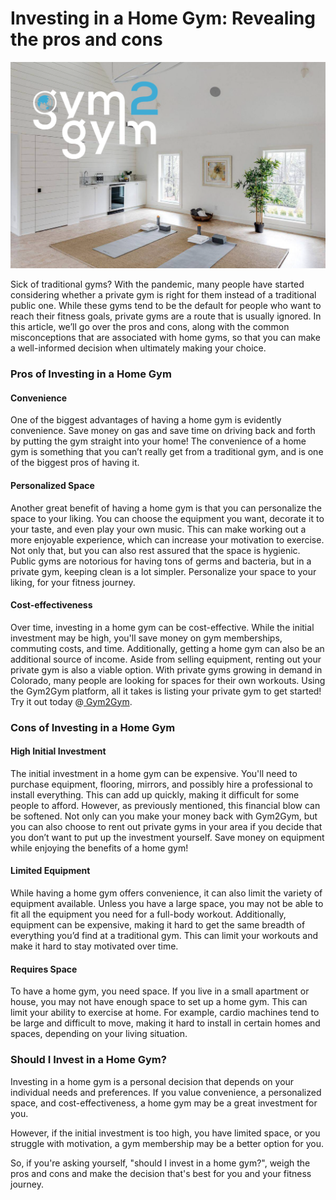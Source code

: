 # Investing in a Home Gym: Revealing the pros and cons

![](.gitbook/assets/0.png)

Sick of traditional gyms? With the pandemic, many people have started considering whether a private gym is right for them instead of a traditional public one. While these gyms tend to be the default for people who want to reach their fitness goals, private gyms are a route that is usually ignored. In this article, we’ll go over the pros and cons, along with the common misconceptions that are associated with home gyms, so that you can make a well-informed decision when ultimately making your choice.

### **Pros of Investing in a Home Gym** <a href="#_3wb290aquaa6" id="_3wb290aquaa6"></a>

#### **Convenience** <a href="#_z8ce59506gfw" id="_z8ce59506gfw"></a>

One of the biggest advantages of having a home gym is evidently convenience. Save money on gas and save time on driving back and forth by putting the gym straight into your home! The convenience of a home gym is something that you can’t really get from a traditional gym, and is one of the biggest pros of having it.

#### **Personalized Space** <a href="#_u1qvcbhs292y" id="_u1qvcbhs292y"></a>

Another great benefit of having a home gym is that you can personalize the space to your liking. You can choose the equipment you want, decorate it to your taste, and even play your own music. This can make working out a more enjoyable experience, which can increase your motivation to exercise. Not only that, but you can also rest assured that the space is hygienic. Public gyms are notorious for having tons of germs and bacteria, but in a private gym, keeping clean is a lot simpler. Personalize your space to your liking, for your fitness journey.

#### **Cost-effectiveness** <a href="#_9pjw44pstv" id="_9pjw44pstv"></a>

Over time, investing in a home gym can be cost-effective. While the initial investment may be high, you'll save money on gym memberships, commuting costs, and time. Additionally, getting a home gym can also be an additional source of income. Aside from selling equipment, renting out your private gym is also a viable option. With private gyms growing in demand in Colorado, many people are looking for spaces for their own workouts. Using the Gym2Gym platform, all it takes is listing your private gym to get started! Try it out today @[ Gym2Gym](http://gym2gym.com/).

### **Cons of Investing in a Home Gym** <a href="#_xuxi4txvdgsw" id="_xuxi4txvdgsw"></a>

#### **High Initial Investment** <a href="#_h450vg2zzwob" id="_h450vg2zzwob"></a>

The initial investment in a home gym can be expensive. You'll need to purchase equipment, flooring, mirrors, and possibly hire a professional to install everything. This can add up quickly, making it difficult for some people to afford. However, as previously mentioned, this financial blow can be softened. Not only can you make your money back with Gym2Gym, but you can also choose to rent out private gyms in your area if you decide that you don’t want to put up the investment yourself. Save money on equipment while enjoying the benefits of a home gym!

#### **Limited Equipment** <a href="#_4lcwub9pibru" id="_4lcwub9pibru"></a>

While having a home gym offers convenience, it can also limit the variety of equipment available. Unless you have a large space, you may not be able to fit all the equipment you need for a full-body workout. Additionally, equipment can be expensive, making it hard to get the same breadth of everything you’d find at a traditional gym. This can limit your workouts and make it hard to stay motivated over time.

#### **Requires Space** <a href="#_e72rn5lhlbv" id="_e72rn5lhlbv"></a>

To have a home gym, you need space. If you live in a small apartment or house, you may not have enough space to set up a home gym. This can limit your ability to exercise at home. For example, cardio machines tend to be large and difficult to move, making it hard to install in certain homes and spaces, depending on your living situation.

### **Should I Invest in a Home Gym?** <a href="#_mkhxvye0o8h4" id="_mkhxvye0o8h4"></a>

Investing in a home gym is a personal decision that depends on your individual needs and preferences. If you value convenience, a personalized space, and cost-effectiveness, a home gym may be a great investment for you.

However, if the initial investment is too high, you have limited space, or you struggle with motivation, a gym membership may be a better option for you.

So, if you're asking yourself, "should I invest in a home gym?", weigh the pros and cons and make the decision that's best for you and your fitness journey.
